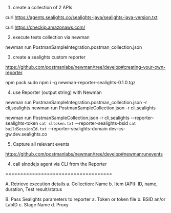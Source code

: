 1. create a collection of 2 APIs

curl https://agents.sealights.co/sealights-java/sealights-java-version.txt

curl https://checkip.amazonaws.com/

2. execute tests collection via newman

newman run PostmanSampleIntegration.postman_collection.json

3. create a sealights custom reporter

https://github.com/postmanlabs/newman/tree/develop#creating-your-own-reporter

npm pack
sudo npm i -g newman-reporter-sealights-0.1.0.tgz

4. use Reporter (output string) with Newman

newman run PostmanSampleIntegration.postman_collection.json -r cli,sealights
newman run PostmanSampleCollection.json -r cli,sealights

newman run PostmanSampleCollection.json -r cli,sealights --reporter-sealights-token `cat sltoken.txt` --reporter-sealights-bsid `cat buildSessionId.txt` --reporter-sealights-domain dev-cs-gw.dev.sealights.co 

5. Capture all relevant events

https://github.com/postmanlabs/newman/tree/develop#newmanrunevents

4. call slnodejs agent via CLI from the Reporter

====================================

A. Retrieve execution details
	a. Collection: Name
	b. Item (API): ID, name, duration, Test result/status

B. Pass Sealights parameters to reporter
	a. Token or token file
	b. BSID an/or LabID
	c. Stage Name
	d. Proxy
